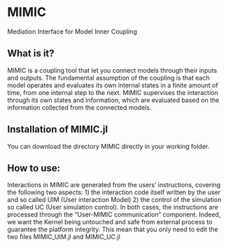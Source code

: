 # MIMIC
Mediation Interface for Model Inner Coupling

## What is it?
MIMIC is a coupling tool that let you connect models through their inputs and outputs.
The fundamental assumption of the coupling is that each model operates and evaluates its own internal states in a finite amount of time, from one internal step to the next. MIMIC supervises the interaction through its own states and information, which are evaluated based on the information collected from the connected models.

## Installation of MIMIC.jl
You can download the directory MIMIC directly in your working folder.

## How to use:
Interactions in MIMIC are generated from the users’ instructions, covering the following two aspects: 1) the interaction code itself written by the user and so called UIM (User interaction Model) 2) the control of the simulation so called UC (User simulation control). 
In both cases, the instructions are processed through the “User-MIMIC communication” component. Indeed, we want the Kernel being untouched and safe from external process to guarantee the platform integrity.
This mean that you only need to edit the two files MIMIC_UIM.jl and MIMIC_UC.jl
